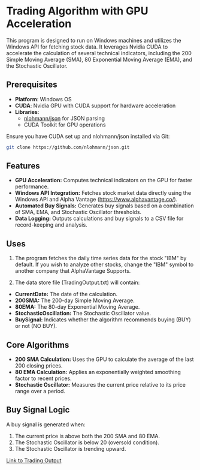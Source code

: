 # Trading Algorithm with GPU Acceleration

This program is designed to run on Windows machines and utilizes the Windows API for fetching stock data. It leverages Nvidia CUDA to accelerate the calculation of several technical indicators, including the 200 Simple Moving Average (SMA), 80 Exponential Moving Average (EMA), and the Stochastic Oscillator.

## Prerequisites

- **Platform**: Windows OS
- **CUDA**: Nvidia GPU with CUDA support for hardware acceleration
- **Libraries**:
    - [nlohmann/json](https://github.com/nlohmann/json) for JSON parsing
    - CUDA Toolkit for GPU operations

Ensure you have CUDA set up and nlohmann/json installed via Git:

```bash
git clone https://github.com/nlohmann/json.git
```

## Features
- **GPU Acceleration:** Computes technical indicators on the GPU for faster performance.
- **Windows API Integration:** Fetches stock market data directly using the Windows API and Alpha Vantage (https://www.alphavantage.co/).
- **Automated Buy Signals:** Generates buy signals based on a combination of SMA, EMA, and Stochastic Oscillator thresholds.
- **Data Logging:** Outputs calculations and buy signals to a CSV file for record-keeping and analysis.

## Uses
1. The program fetches the daily time series data for the stock "IBM" by default. If you wish to analyze other stocks, change the "IBM" symbol to another company that AlphaVantage Supports.

2. The data store file (TradingOutput.txt) will contain:
- **CurrentDate:** The date of the calculation.
- **200SMA:** The 200-day Simple Moving Average.
- **80EMA:** The 80-day Exponential Moving Average.
- **StochasticOscillation:** The Stochastic Oscillator value.
- **BuySignal:** Indicates whether the algorithm recommends buying (BUY) or not (NO BUY).

## Core Algorithms
- **200 SMA Calculation:** Uses the GPU to calculate the average of the last 200 closing prices.
- **80 EMA Calculation:** Applies an exponentially weighted smoothing factor to recent prices.
- **Stochastic Oscillator:** Measures the current price relative to its price range over a period.

## Buy Signal Logic
A buy signal is generated when:
1. The current price is above both the 200 SMA and 80 EMA.
2. The Stochastic Oscillator is below 20 (oversold condition).
3. The Stochastic Oscillator is trending upward.

[Link to Trading Output](./tradingOutput.txt)


